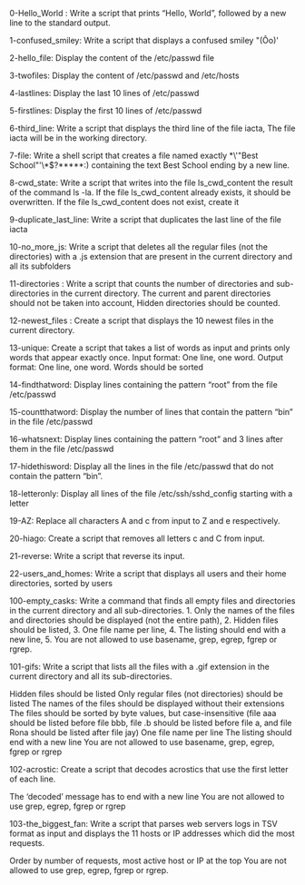 0-Hello_World : Write a script that prints “Hello, World”, followed by a new line to the standard output.

1-confused_smiley: Write a script that displays a confused smiley "(Ôo)'

2-hello_file: Display the content of the /etc/passwd file

3-twofiles: Display the content of /etc/passwd and /etc/hosts

4-lastlines: Display the last 10 lines of /etc/passwd

5-firstlines: Display the first 10 lines of /etc/passwd

6-third_line: Write a script that displays the third line of the file iacta, The file iacta will be in the working directory.

7-file: Write a shell script that creates a file named exactly \*\\'"Best School"\'\\*$\?\*\*\*\*\*:) containing the text Best School ending by a new line.

8-cwd_state: Write a script that writes into the file ls_cwd_content the result of the command ls -la. If the file ls_cwd_content already exists, it should be overwritten. If the file ls_cwd_content does not exist, create it

9-duplicate_last_line: Write a script that duplicates the last line of the file iacta

10-no_more_js: Write a script that deletes all the regular files (not the directories) with a .js extension that are present in the current directory and all its subfolders

11-directories : Write a script that counts the number of directories and sub-directories in the current directory. The current and parent directories should not be taken into account, Hidden directories should be counted.

12-newest_files : Create a script that displays the 10 newest files in the current directory.

13-unique: Create a script that takes a list of words as input and prints only words that appear exactly once. Input format: One line, one word. Output format: One line, one word. Words should be sorted

14-findthatword: Display lines containing the pattern “root” from the file /etc/passwd

15-countthatword: Display the number of lines that contain the pattern “bin” in the file /etc/passwd

16-whatsnext: Display lines containing the pattern “root” and 3 lines after them in the file /etc/passwd

17-hidethisword: Display all the lines in the file /etc/passwd that do not contain the pattern “bin”.

18-letteronly: Display all lines of the file /etc/ssh/sshd_config starting with a letter

19-AZ: Replace all characters A and c from input to Z and e respectively.

20-hiago: Create a script that removes all letters c and C from input.

21-reverse: Write a script that reverse its input.

22-users_and_homes: Write a script that displays all users and their home directories, sorted by users

100-empty_casks: Write a command that finds all empty files and directories in the current directory and all sub-directories. 1. Only the names of the files and directories should be displayed (not the entire path), 2. Hidden files should be listed, 3. One file name per line, 4. The listing should end with a new line, 5. You are not allowed to use basename, grep, egrep, fgrep or rgrep.

101-gifs: Write a script that lists all the files with a .gif extension in the current directory and all its sub-directories.

Hidden files should be listed
Only regular files (not directories) should be listed
The names of the files should be displayed without their extensions
The files should be sorted by byte values, but case-insensitive (file aaa should be listed before file bbb, file .b should be listed before file a, and file Rona should be listed after file jay)
One file name per line
The listing should end with a new line
You are not allowed to use basename, grep, egrep, fgrep or rgrep

102-acrostic: Create a script that decodes acrostics that use the first letter of each line.

The ‘decoded’ message has to end with a new line
You are not allowed to use grep, egrep, fgrep or rgrep

103-the_biggest_fan: Write a script that parses web servers logs in TSV format as input and displays the 11 hosts or IP addresses which did the most requests.

Order by number of requests, most active host or IP at the top
You are not allowed to use grep, egrep, fgrep or rgrep.
